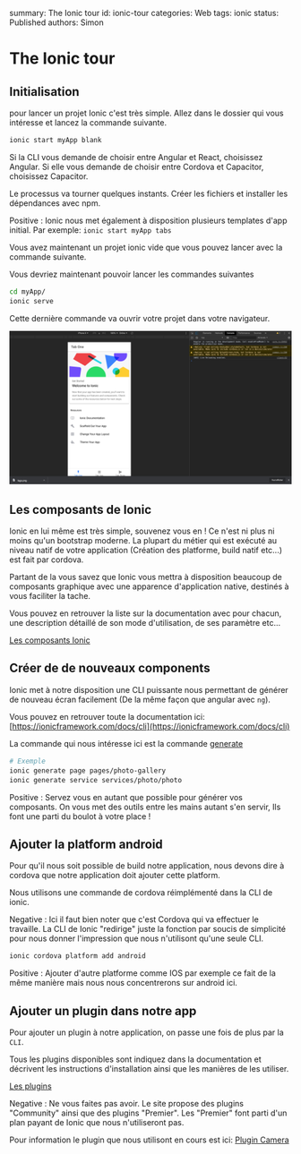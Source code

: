 summary: The Ionic tour
id: ionic-tour
categories: Web
tags: ionic
status: Published
authors: Simon

# The Ionic tour

<!-- ------------------------ -->

## Initialisation

pour lancer un projet Ionic c'est très simple. Allez dans le dossier qui vous intéresse et lancez la commande suivante.

```bash
ionic start myApp blank
```

Si la CLI vous demande de choisir entre Angular et React, choisissez Angular. Si elle vous demande de choisir entre Cordova et Capacitor, choisissez Capacitor.

Le processus va tourner quelques instants. Créer les fichiers et installer les dépendances avec npm.

Positive
: Ionic nous met également à disposition plusieurs templates d'app initial. Par exemple: `ionic start myApp tabs`

Vous avez maintenant un projet ionic vide que vous pouvez lancer avec la commande suivante.

Vous devriez maintenant pouvoir lancer les commandes suivantes

```bash
cd myApp/
ionic serve
```

Cette dernière commande va ouvrir votre projet dans votre navigateur.

![projet_blank](assets/blank_project.png)

<!-- ------------------------ -->

## Les composants de Ionic

Ionic en lui même est très simple, souvenez vous en ! Ce n'est ni plus ni moins qu'un bootstrap moderne. La plupart du métier qui est exécuté au niveau natif de votre application (Création des platforme, build natif etc...) est fait par cordova.

Partant de la vous savez que Ionic vous mettra à disposition beaucoup de composants graphique avec une apparence d'application native, destinés à vous faciliter la tache.

Vous pouvez en retrouver la liste sur la documentation avec pour chacun, une description détaillé de son mode d'utilisation, de ses paramètre etc...

[Les composants Ionic](https://ionicframework.com/docs/components)

<!-- ------------------------ -->

## Créer de de nouveaux components

Ionic met à notre disposition une CLI puissante nous permettant de générer de nouveau écran facilement (De la même façon que angular avec `ng`).

Vous pouvez en retrouver toute la documentation ici:
[https://ionicframework.com/docs/cli](https://ionicframework.com/docs/cli)

La commande qui nous intéresse ici est la commande [generate](https://ionicframework.com/docs/cli/commands/generate)

```bash
# Exemple
ionic generate page pages/photo-gallery
ionic generate service services/photo/photo
```

Positive
: Servez vous en autant que possible pour générer vos composants. On vous met des outils entre les mains autant s'en servir, Ils font une parti du boulot à votre place !

<!-- ------------------------ -->

## Ajouter la platform android

Pour qu'il nous soit possible de build notre application, nous devons dire à cordova que notre application doit ajouter cette platform.

Nous utilisons une commande de cordova réimplémenté dans la CLI de ionic.

Negative
: Ici il faut bien noter que c'est Cordova qui va effectuer le travaille. La CLI de Ionic "redirige" juste la fonction par soucis de simplicité pour nous donner l'impression que nous n'utilisont qu'une seule CLI.

```bash
ionic cordova platform add android
```

Positive
: Ajouter d'autre platforme comme IOS par exemple ce fait de la même manière mais nous nous concentrerons sur android ici.

<!-- ------------------------ -->

## Ajouter un plugin dans notre app

Pour ajouter un plugin à notre application, on passe une fois de plus par la `CLI`.

Tous les plugins disponibles sont indiquez dans la documentation et décrivent les instructions d'installation ainsi que les manières de les utiliser.

[Les plugins](https://ionicframework.com/docs/native)

Negative
: Ne vous faites pas avoir. Le site propose des plugins "Community" ainsi que des plugins "Premier". Les "Premier" font parti d'un plan payant de Ionic que nous n'utiliseront pas.

Pour information le plugin que nous utilisont en cours est ici:
[Plugin Camera](https://ionicframework.com/docs/native/camera)
